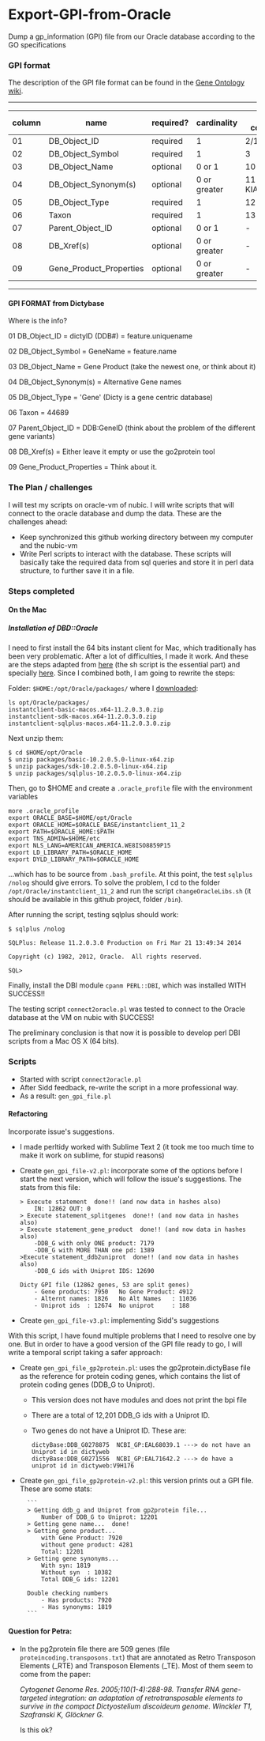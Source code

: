 Export-GPI-from-Oracle
======================

Dump a gp_information (GPI) file from our Oracle database according to the GO specifications


### GPI format

The description of the GPI file format can be found in the [Gene Ontology wiki](http://wiki.geneontology.org/index.php/Final_GPAD_and_GPI_file_format).

***
column | name                    | required? | cardinality  | GAF column  | Example for UniProt | Example for WormBase
-------| ----------------        | --------- | -----------  |  ---------  |  ------------------ | --------------------
01     | DB_Object_ID            | required  | 1            | 2/17        | Q4VCS5-1            | WBGene00000035
02     | DB_Object_Symbol        | required  | 1            | 3           | AMOT                | ace-1
03     | DB_Object_Name          | optional  | 0 or 1       | 10          | Angiomotin
04     | DB_Object_Synonym(s)    | optional  | 0 or greater | 11 KIAA1071 | AMOT                | ACE1
05     | DB_Object_Type          | required  | 1            | 12          | protein             | gene
06     | Taxon                   | required  | 1            | 13          | taxon:9606          | taxon:6239
07     | Parent_Object_ID        | optional  | 0 or 1       | -           | UniProtKB:Q4VCS5    | WB:WBGene00000035
08     | DB_Xref(s)              | optional  | 0 or greater | -           | -                   | UniProtKB:P38433
09     | Gene_Product_Properties | optional  | 0 or greater | -           | See Note 4 below	
***

#### GPI FORMAT from Dictybase
Where is the info?


01 DB_Object_ID = dictyID (DDB#) = feature.uniquename

02 DB_Object_Symbol = GeneName = feature.name

03 DB_Object_Name = Gene Product (take the newest one, or think about it)

04 DB_Object_Synonym(s) = Alternative Gene names

05 DB_Object_Type = 'Gene' (Dicty is a gene centric database)

06 Taxon = 44689

07 Parent_Object_ID = DDB:GeneID (think about the problem of the different gene variants)

08 DB_Xref(s) = Either leave it empty or use the go2protein tool

09 Gene_Product_Properties = Think about it.


### The Plan / challenges

I will test my scripts on oracle-vm of nubic. I will write scripts that will connect to the oracle database and dump the data. These are the challenges ahead:

* Keep synchronized this github working directory between my computer and the nubic-vm
* Write Perl scripts to interact with the database. These scripts will basically take the required data from sql queries and store it in perl data structure, to further save it in a file.

### Steps completed


#### On the Mac

##### Installation of DBD::Oracle 

I need to first install the 64 bits instant client for Mac, which traditionally has been very problematic. After a lot of difficulties, I made it work. And these are the steps adapted from [here](http://blog.caseylucas.com/tag/oracle-sqlplus/) (the sh script is the essential part) and specially [here](http://blog.g14n.info/2013/07/how-to-install-dbdoracle.html). Since I combined both, I am going to rewrite the steps:

Folder: ``$HOME:/opt/Oracle/packages/`` where I [downloaded](http://www.oracle.com/technetwork/topics/intel-macsoft-096467.html):

```
ls opt/Oracle/packages/
instantclient-basic-macos.x64-11.2.0.3.0.zip   
instantclient-sdk-macos.x64-11.2.0.3.0.zip     
instantclient-sqlplus-macos.x64-11.2.0.3.0.zip
```

Next unzip them:

```
$ cd $HOME/opt/Oracle
$ unzip packages/basic-10.2.0.5.0-linux-x64.zip
$ unzip packages/sdk-10.2.0.5.0-linux-x64.zip
$ unzip packages/sqlplus-10.2.0.5.0-linux-x64.zip
```

Then, go to $HOME and create a ``.oracle_profile`` file with the environment variables 

```
more .oracle_profile
export ORACLE_BASE=$HOME/opt/Oracle
export ORACLE_HOME=$ORACLE_BASE/instantclient_11_2
export PATH=$ORACLE_HOME:$PATH
export TNS_ADMIN=$HOME/etc
export NLS_LANG=AMERICAN_AMERICA.WE8ISO8859P15
export LD_LIBRARY_PATH=$ORACLE_HOME
export DYLD_LIBRARY_PATH=$ORACLE_HOME
```

...which has to be source from ``.bash_profile``. At this point, the test ``sqlplus /nolog`` should give errors. To solve the problem, I cd to the folder ``/opt/Oracle/instantclient_11_2`` and run the script ``changeOracleLibs.sh`` (it should be available in this github project, folder ``/bin``).

After running the script, testing sqlplus should work:

```
$ sqlplus /nolog

SQLPlus: Release 11.2.0.3.0 Production on Fri Mar 21 13:49:34 2014

Copyright (c) 1982, 2012, Oracle.  All rights reserved.

SQL>

```

Finally, install the DBI module ``cpanm PERL::DBI``, which was installed WITH SUCCESS!!

The testing script ``connect2oracle.pl`` was tested to connect to the Oracle database at the VM on nubic with SUCCESS!

The preliminary conclusion is that now it is possible to develop perl DBI scripts from a Mac OS X (64 bits).

### Scripts
* Started with script ``connect2oracle.pl``
* After Sidd feedback, re-write the script in a more professional way. 
* As a result: ``gen_gpi_file.pl``

#### Refactoring
Incorporate issue's suggestions. 

* I made perltidy worked with Sublime Text 2 (it took me too much time to make it work on sublime, for stupid reasons)

* Create ``gen_gpi_file-v2.pl``: incorporate some of the options before I start the next version, which will follow the issue's suggestions. The stats from this file:

	```
	> Execute statement  done!! (and now data in hashes also)
		IN: 12862 OUT: 0
	> Execute statement_splitgenes  done!! (and now data in hashes also)
	> Execute statement_gene_product  done!! (and now data in hashes also)
		-DDB_G with only ONE product: 7179
		-DDB_G with MORE THAN one pd: 1389
	>Execute statement_ddb2uniprot  done!! (and now data in hashes also)
		-DDB_G ids with Uniprot IDS: 12690

	Dicty GPI file (12862 genes, 53 are split genes)
		- Gene products: 7950 	No Gene Product: 4912
		- Alternt names: 1826 	No Alt Names   : 11036
		- Uniprot ids  : 12674 	No uniprot     : 188
	```

* Create ``gen_gpi_file-v3.pl``: implementing Sidd's suggestions

With this script, I have found multiple problems that I need to resolve one by one. But in order to have a good version of the GPI file ready to go, I will write a temporal script taking a safer approach:

* Create ``gen_gpi_file_gp2protein.pl``: uses the gp2protein.dictyBase file as the reference for protein coding genes, which contains the list of protein coding genes (DDB_G to Uniprot).
	* This version does not have modules and does not print the bpi file 
	* There are a total of 12,201 DDB_G ids with a Uniprot ID.
	* Two genes do not have a Uniprot ID. These are: 
	
		```
		dictyBase:DDB_G0278875	NCBI_GP:EAL68039.1 ---> do not have an Uniprot id in dictyweb
		dictyBase:DDB_G0271556	NCBI_GP:EAL71642.2 ---> do have a uniprot id in dictyweb:V9H176 
		```
* Create ``gen_gpi_file_gp2protein-v2.pl``: this version prints out a GPI file. These are some stats:
	
		```
		> Getting ddb_g and Uniprot from gp2protein file...
			Number of DDB_G to Uniprot: 12201
		> Getting gene name...  done!
		> Getting gene product...
			with Gene Product: 7920
			without gene product: 4281
			Total: 12201
		> Getting gene synonyms...
			With syn: 1819
			Without syn  : 10382
			Total DDB_G ids: 12201

		Double checking numbers
			- Has products: 7920
			- Has synonyms: 1819
		```


#### Question for Petra:

- In the pg2protein file there are 509 genes (file ``proteincoding.transposons.txt``) that are annotated as Retro Transposon Elements (\_RTE) and Transposon Elements (\_TE). Most of them seem to come from the paper: 

	*Cytogenet Genome Res. 2005;110(1-4):288-98. Transfer RNA gene-targeted integration: an adaptation of retrotransposable elements to survive in the compact Dictyostelium discoideum genome. Winckler T1, Szafranski K, Glöckner G.*

	Is this ok?




